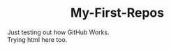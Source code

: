 <h1 align = "center" color = "red"> My-First-Repos</h1>
Just testing out how GitHub Works. <br> Trying html here too.
